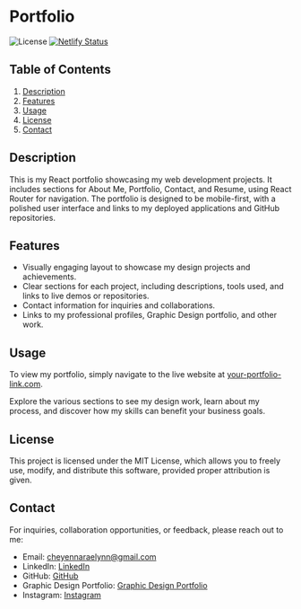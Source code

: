 # Portfolio

![License](https://img.shields.io/badge/license-MIT-brightgreen.svg)
[![Netlify Status](https://api.netlify.com/api/v1/badges/9bdca3e9-f016-4e13-bb90-d86575fbfdc8/deploy-status)](https://app.netlify.com/sites/cheyenna-raelynn-portfolio/deploys)

## Table of Contents
1. [Description](#description)
2. [Features](#features)
3. [Usage](#usage)
4. [License](#license)
5. [Contact](#contact)

## Description
This is my React portfolio showcasing my web development projects. It includes sections for About Me, Portfolio, Contact, and Resume, using React Router for navigation. The portfolio is designed to be mobile-first, with a polished user interface and links to my deployed applications and GitHub repositories.

## Features
- Visually engaging layout to showcase my design projects and achievements.
- Clear sections for each project, including descriptions, tools used, and links to live demos or repositories.
- Contact information for inquiries and collaborations.
- Links to my professional profiles, Graphic Design portfolio, and other work.

## Usage
To view my portfolio, simply navigate to the live website at [your-portfolio-link.com](#).

Explore the various sections to see my design work, learn about my process, and discover how my skills can benefit your business goals.

## License
This project is licensed under the MIT License, which allows you to freely use, modify, and distribute this software, provided proper attribution is given.

## Contact
For inquiries, collaboration opportunities, or feedback, please reach out to me:
- Email: [cheyennaraelynn@gmail.com](mailto:cheyennaraelynn@gmail.com)
- LinkedIn: [LinkedIn](https://www.linkedin.com/in/cheyenna-raelynn)
- GitHub: [GitHub](https://github.com/RaeOfChey)
- Graphic Design Portfolio: [Graphic Design Portfolio](https://cheyennaraelynn.myportfolio.com/)
- Instagram: [Instagram](https://www.instagram.com/raeofchey/)


